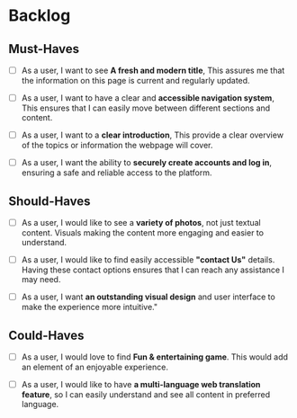 # Backlog

## Must-Haves

- [ ] As a user, I want to see **A fresh and modern title**, This assures me
      that the information on this page is current and regularly updated.

- [ ] As a user, I want to have a clear and **accessible navigation system**,
      This ensures that I can easily move between different sections and
      content.

- [ ] As a user, I want to a **clear introduction**, This provide a clear
      overview of the topics or information the webpage will cover.

- [ ] As a user, I want the ability to **securely create accounts and log in**,
      ensuring a safe and reliable access to the platform.

## Should-Haves

- [ ] As a user, I would like to see a **variety of photos**, not just textual
      content. Visuals making the content more engaging and easier to
      understand.

- [ ] As a user, I would like to find easily accessible **"contact Us"**
      details. Having these contact options ensures that I can reach any
      assistance I may need.

- [ ] As a user, I want **an outstanding visual design** and user interface to
      make the experience more intuitive."

## Could-Haves

- [ ] As a user, I would love to find **Fun & entertaining game**. This would
      add an element of an enjoyable experience.

- [ ] As a user, I would like to have **a multi-language web translation
      feature**, so I can easily understand and see all content in preferred language.

